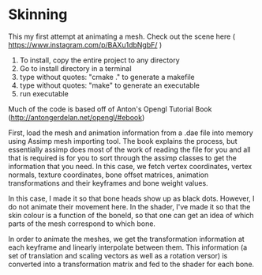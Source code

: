 # Skinning


This my first attempt at animating a mesh.
Check out the scene here ( https://www.instagram.com/p/BAXu1dbNgbF/ )

1. To install, copy the entire project to any directory
2. Go to install directory in a terminal
3. type without quotes: "cmake ."  to generate a makefile
4. type without quotes: "make" to generate an executable
5. run executable

Much of the code is based off of Anton's Opengl Tutorial Book (http://antongerdelan.net/opengl/#ebook)

First, load the mesh and animation information from a .dae file into memory using Assimp mesh importing tool.
The book explains the process, but essentially assimp does most of the work of reading the file for you and all
that is required is for you to sort through the assimp classes to get the information that you need. In this case,
we fetch vertex coordinates, vertex normals, texture coordinates, bone offset matrices, animation transformations
and their keyframes and bone weight values.

In this case, I made it so that bone heads show up as black dots. However, I do not animate their movement here. In the
shader, I've made it so that the skin colour is a function of the boneId, so that one can get an idea of which
parts of the mesh correspond to which bone.

In order to animate the meshes, we get the transformation information at each keyframe and linearly interpolate
between them. This information (a set of translation and scaling vectors as well as a rotation versor) is converted
into a transformation matrix and fed to the shader for each bone.



